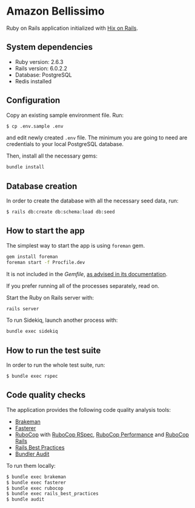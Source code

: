 # Amazon Bellissimo

Ruby on Rails application initialized with [Hix on Rails][hixonrails].

## System dependencies

- Ruby version: 2.6.3
- Rails version: 6.0.2.2
- Database: PostgreSQL
- Redis installed

## Configuration

Copy an existing sample environment file. Run:
```bash
$ cp .env.sample .env
```

and edit newly created `.env` file. The minimum you are going to need are
credentials to your local PostgreSQL database.

Then, install all the necessary gems:
```bash
bundle install
```

## Database creation

In order to create the database with all the necessary seed data, run:
```bash
$ rails db:create db:schema:load db:seed
```

## How to start the app

The simplest way to start the app is using `foreman` gem.
```bash
gem install foreman
foreman start -f Procfile.dev
```
It is not included in the _Gemfile_, [as advised in its documentation][foreman].

If you prefer running all of the processes separately, read on.

Start the Ruby on Rails server with:
```bash
rails server
```
To run Sidekiq, launch another process with:
```bash
bundle exec sidekiq
```

## How to run the test suite

In order to run the whole test suite, run:

```bash
$ bundle exec rspec
```

## Code quality checks

The application provides the following code quality analysis tools:

- [Brakeman][brakeman]
- [Fasterer][fasterer]
- [RuboCop][rubocop] with [RuboCop RSpec][rubocop-rspec], [RuboCop Performance][rubocop-performance] and [RuboCop Rails][rubocop-rails]
- [Rails Best Practices][rails-best-practices]
- [Bundler Audit][bundler-audit]

To run them locally:

```bash
$ bundle exec brakeman
$ bundle exec fasterer
$ bundle exec rubocop
$ bundle exec rails_best_practices
$ bundle audit
```

[hixonrails]: https://hixonrails.com
[brakeman]: https://github.com/presidentbeef/brakeman
[rubocop]: https://github.com/rubocop-hq/rubocop
[rubocop-performance]: https://github.com/rubocop-hq/rubocop-performance
[rubocop-rspec]: https://github.com/rubocop-hq/rubocop-rspec
[rubocop-rails]: https://github.com/rubocop-hq/rubocop-rails
[fasterer]: https://github.com/DamirSvrtan/fasterer
[foreman]: https://github.com/ddollar/foreman#installation
[rails-best-practices]: https://github.com/flyerhzm/rails_best_practices
[bundler-audit]: https://github.com/rubysec/bundler-audit
